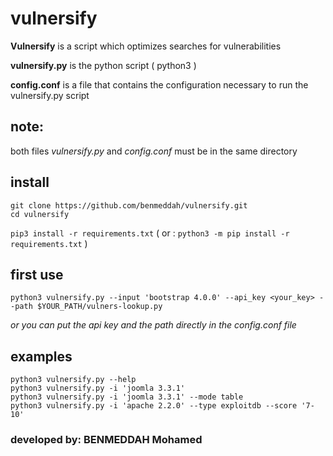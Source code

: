 # vulnersify

**Vulnersify** is a script which optimizes searches for vulnerabilities

**vulnersify.py** is the python script ( python3 )

**config.conf** is a file that contains the configuration necessary to run the vulnersify.py script

## note: 
both files *vulnersify.py* and *config.conf* must be in the same directory

## install
```
git clone https://github.com/benmeddah/vulnersify.git
cd vulnersify
```
`pip3 install -r requirements.txt` ( or : `python3 -m pip install -r requirements.txt` )

## first use
```
python3 vulnersify.py --input 'bootstrap 4.0.0' --api_key <your_key> --path $YOUR_PATH/vulners-lookup.py
```
*or you can put the api key and the path directly in the config.conf file*

## examples
```
python3 vulnersify.py --help
python3 vulnersify.py -i 'joomla 3.3.1'
python3 vulnersify.py -i 'joomla 3.3.1' --mode table
python3 vulnersify.py -i 'apache 2.2.0' --type exploitdb --score '7-10'
```
### developed by: BENMEDDAH Mohamed
